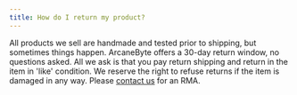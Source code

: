 ```yaml
---
title: How do I return my product?
---
```


All products we sell are handmade and tested prior to shipping, but sometimes things happen. ArcaneByte offers a 30-day return window, no questions asked. All we ask is that you pay return shipping and return in the item in 'like' condition. We reserve the right to refuse returns if the item is damaged in any way. Please [contact us](/contact/) for an RMA.
